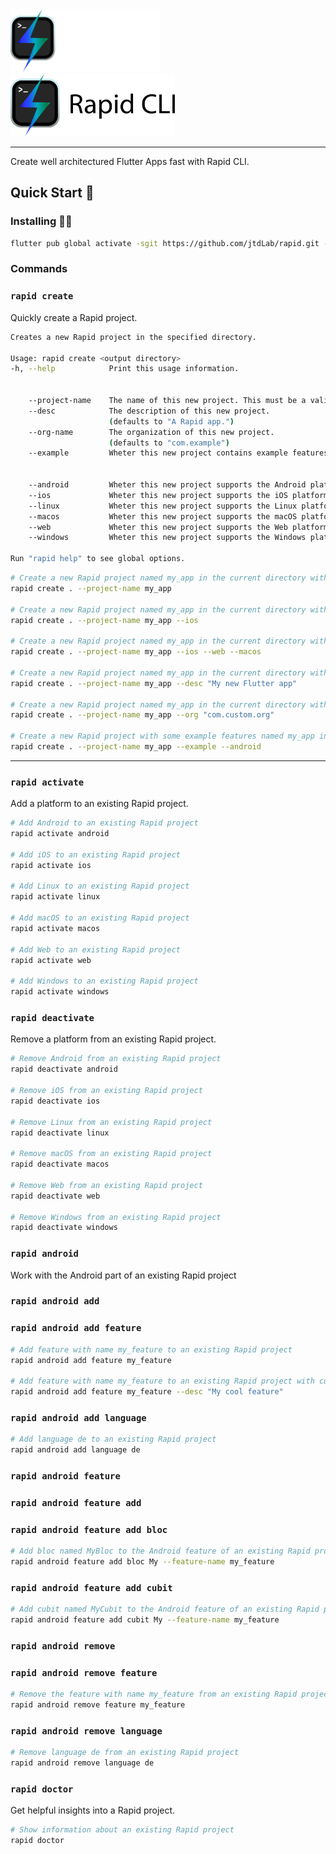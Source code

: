 <img src="./assets/logo_black.svg#gh-dark-mode-only" height="100">
<img src="./assets/logo_white.svg#gh-light-mode-only" height="100">

---

Create well architectured Flutter Apps fast with Rapid CLI.

## Quick Start 🚀

### Installing 🧑‍💻

```sh
flutter pub global activate -sgit https://github.com/jtdLab/rapid.git --git-path packages/rapid_cli/
```

### Commands

### `rapid create`

Quickly create a Rapid project.

```sh
Creates a new Rapid project in the specified directory.

Usage: rapid create <output directory>
-h, --help            Print this usage information.


    --project-name    The name of this new project. This must be a valid dart package name.
    --desc            The description of this new project.
                      (defaults to "A Rapid app.")
    --org-name        The organization of this new project.
                      (defaults to "com.example")
    --example         Wheter this new project contains example features and their tests.


    --android         Wheter this new project supports the Android platform.
    --ios             Wheter this new project supports the iOS platform.
    --linux           Wheter this new project supports the Linux platform.
    --macos           Wheter this new project supports the macOS platform.
    --web             Wheter this new project supports the Web platform.
    --windows         Wheter this new project supports the Windows platform.

Run "rapid help" to see global options.
```

```sh
# Create a new Rapid project named my_app in the current directory with no platform enabled
rapid create . --project-name my_app

# Create a new Rapid project named my_app in the current directory with ios enabled
rapid create . --project-name my_app --ios

# Create a new Rapid project named my_app in the current directory with ios, web and macos enabled
rapid create . --project-name my_app --ios --web --macos

# Create a new Rapid project named my_app in the current directory with custom description
rapid create . --project-name my_app --desc "My new Flutter app"

# Create a new Rapid project named my_app in the current directory with custom organization
rapid create . --project-name my_app --org "com.custom.org"

# Create a new Rapid project with some example features named my_app in the current directory with android enabled
rapid create . --project-name my_app --example --android
```

---

### `rapid activate`

Add a platform to an existing Rapid project.

```sh
# Add Android to an existing Rapid project
rapid activate android

# Add iOS to an existing Rapid project
rapid activate ios

# Add Linux to an existing Rapid project
rapid activate linux

# Add macOS to an existing Rapid project
rapid activate macos

# Add Web to an existing Rapid project
rapid activate web

# Add Windows to an existing Rapid project
rapid activate windows
```

### `rapid deactivate`

Remove a platform from an existing Rapid project.

```sh
# Remove Android from an existing Rapid project
rapid deactivate android

# Remove iOS from an existing Rapid project
rapid deactivate ios

# Remove Linux from an existing Rapid project
rapid deactivate linux

# Remove macOS from an existing Rapid project
rapid deactivate macos

# Remove Web from an existing Rapid project
rapid deactivate web

# Remove Windows from an existing Rapid project
rapid deactivate windows
```

### `rapid android`

Work with the Android part of an existing Rapid project

### `rapid android add`

### `rapid android add feature`

```sh
# Add feature with name my_feature to an existing Rapid project
rapid android add feature my_feature

# Add feature with name my_feature to an existing Rapid project with custom description
rapid android add feature my_feature --desc "My cool feature"
```

### `rapid android add language`

```sh
# Add language de to an existing Rapid project
rapid android add language de
```

### `rapid android feature`

### `rapid android feature add`

### `rapid android feature add bloc`

```sh
# Add bloc named MyBloc to the Android feature of an existing Rapid project named my_feature
rapid android feature add bloc My --feature-name my_feature
```

### `rapid android feature add cubit`

```sh
# Add cubit named MyCubit to the Android feature of an existing Rapid project named my_feature
rapid android feature add cubit My --feature-name my_feature
```

### `rapid android remove`

### `rapid android remove feature`

```sh
# Remove the feature with name my_feature from an existing Rapid project
rapid android remove feature my_feature
```

### `rapid android remove language`

```sh
# Remove language de from an existing Rapid project
rapid android remove language de
```

### `rapid doctor`

Get helpful insights into a Rapid project.

```sh
# Show information about an existing Rapid project
rapid doctor
```
